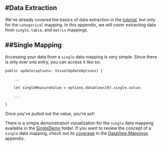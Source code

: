 #Data Extraction
---
We've already covered the basics of data extraction in the [tutorial](/docs/visualizing/1-ExtractingYourData.md), but only for the `categorical` mapping. In this appendix, we will cover extracting data from `single`, `table`, and `matrix` mappings.

##Single Mapping
---
Accessing your data from a `single` data mapping is very simple. Since there is only ever one entry, you can access it like so:

```
public update(options: VisualUpdateOptions) {

    ...

    let singleMeasureValue = options.dataViews[0].single.value;

    ...

}
```

Once you've pulled out the value, you're set!

There is a simple demonstration visualization for the `single` data mappinig available in the [SingleDemo]() folder. If you want to review the concept of a `single` data mapping, check out its [coverage](/docs/appendices/dataViewMappings.md#single) in the [DataView Mappings](/docs/appendices/dataViewMappings.md) appendix.
